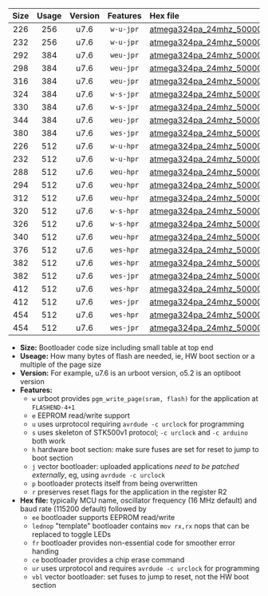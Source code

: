 |Size|Usage|Version|Features|Hex file|
|:-:|:-:|:-:|:-:|:--|
|226|256|u7.6|`w-u-jpr`|[atmega324pa_24mhz_500000bps_ur_vbl.hex](https://raw.githubusercontent.com/stefanrueger/urboot/main/atmega324pa_24mhz_500000bps_ur_vbl.hex)|
|232|256|u7.6|`w-u-jpr`|[atmega324pa_24mhz_500000bps_lednop_ur_vbl.hex](https://raw.githubusercontent.com/stefanrueger/urboot/main/atmega324pa_24mhz_500000bps_lednop_ur_vbl.hex)|
|292|384|u7.6|`weu-jpr`|[atmega324pa_24mhz_500000bps_ee_ur_vbl.hex](https://raw.githubusercontent.com/stefanrueger/urboot/main/atmega324pa_24mhz_500000bps_ee_ur_vbl.hex)|
|298|384|u7.6|`weu-jpr`|[atmega324pa_24mhz_500000bps_ee_lednop_ur_vbl.hex](https://raw.githubusercontent.com/stefanrueger/urboot/main/atmega324pa_24mhz_500000bps_ee_lednop_ur_vbl.hex)|
|316|384|u7.6|`weu-jpr`|[atmega324pa_24mhz_500000bps_ee_lednop_fr_ur_vbl.hex](https://raw.githubusercontent.com/stefanrueger/urboot/main/atmega324pa_24mhz_500000bps_ee_lednop_fr_ur_vbl.hex)|
|324|384|u7.6|`w-s-jpr`|[atmega324pa_24mhz_500000bps_vbl.hex](https://raw.githubusercontent.com/stefanrueger/urboot/main/atmega324pa_24mhz_500000bps_vbl.hex)|
|330|384|u7.6|`w-s-jpr`|[atmega324pa_24mhz_500000bps_lednop_vbl.hex](https://raw.githubusercontent.com/stefanrueger/urboot/main/atmega324pa_24mhz_500000bps_lednop_vbl.hex)|
|344|384|u7.6|`weu-jpr`|[atmega324pa_24mhz_500000bps_ee_lednop_fr_ce_ur_vbl.hex](https://raw.githubusercontent.com/stefanrueger/urboot/main/atmega324pa_24mhz_500000bps_ee_lednop_fr_ce_ur_vbl.hex)|
|380|384|u7.6|`wes-jpr`|[atmega324pa_24mhz_500000bps_ee_vbl.hex](https://raw.githubusercontent.com/stefanrueger/urboot/main/atmega324pa_24mhz_500000bps_ee_vbl.hex)|
|226|512|u7.6|`w-u-hpr`|[atmega324pa_24mhz_500000bps_ur.hex](https://raw.githubusercontent.com/stefanrueger/urboot/main/atmega324pa_24mhz_500000bps_ur.hex)|
|232|512|u7.6|`w-u-hpr`|[atmega324pa_24mhz_500000bps_lednop_ur.hex](https://raw.githubusercontent.com/stefanrueger/urboot/main/atmega324pa_24mhz_500000bps_lednop_ur.hex)|
|288|512|u7.6|`weu-hpr`|[atmega324pa_24mhz_500000bps_ee_ur.hex](https://raw.githubusercontent.com/stefanrueger/urboot/main/atmega324pa_24mhz_500000bps_ee_ur.hex)|
|294|512|u7.6|`weu-hpr`|[atmega324pa_24mhz_500000bps_ee_lednop_ur.hex](https://raw.githubusercontent.com/stefanrueger/urboot/main/atmega324pa_24mhz_500000bps_ee_lednop_ur.hex)|
|312|512|u7.6|`weu-hpr`|[atmega324pa_24mhz_500000bps_ee_lednop_fr_ur.hex](https://raw.githubusercontent.com/stefanrueger/urboot/main/atmega324pa_24mhz_500000bps_ee_lednop_fr_ur.hex)|
|320|512|u7.6|`w-s-hpr`|[atmega324pa_24mhz_500000bps.hex](https://raw.githubusercontent.com/stefanrueger/urboot/main/atmega324pa_24mhz_500000bps.hex)|
|326|512|u7.6|`w-s-hpr`|[atmega324pa_24mhz_500000bps_lednop.hex](https://raw.githubusercontent.com/stefanrueger/urboot/main/atmega324pa_24mhz_500000bps_lednop.hex)|
|340|512|u7.6|`weu-hpr`|[atmega324pa_24mhz_500000bps_ee_lednop_fr_ce_ur.hex](https://raw.githubusercontent.com/stefanrueger/urboot/main/atmega324pa_24mhz_500000bps_ee_lednop_fr_ce_ur.hex)|
|376|512|u7.6|`wes-hpr`|[atmega324pa_24mhz_500000bps_ee.hex](https://raw.githubusercontent.com/stefanrueger/urboot/main/atmega324pa_24mhz_500000bps_ee.hex)|
|382|512|u7.6|`wes-hpr`|[atmega324pa_24mhz_500000bps_ee_lednop.hex](https://raw.githubusercontent.com/stefanrueger/urboot/main/atmega324pa_24mhz_500000bps_ee_lednop.hex)|
|382|512|u7.6|`wes-jpr`|[atmega324pa_24mhz_500000bps_ee_lednop_vbl.hex](https://raw.githubusercontent.com/stefanrueger/urboot/main/atmega324pa_24mhz_500000bps_ee_lednop_vbl.hex)|
|412|512|u7.6|`wes-hpr`|[atmega324pa_24mhz_500000bps_ee_lednop_fr.hex](https://raw.githubusercontent.com/stefanrueger/urboot/main/atmega324pa_24mhz_500000bps_ee_lednop_fr.hex)|
|412|512|u7.6|`wes-jpr`|[atmega324pa_24mhz_500000bps_ee_lednop_fr_vbl.hex](https://raw.githubusercontent.com/stefanrueger/urboot/main/atmega324pa_24mhz_500000bps_ee_lednop_fr_vbl.hex)|
|454|512|u7.6|`wes-hpr`|[atmega324pa_24mhz_500000bps_ee_lednop_fr_ce.hex](https://raw.githubusercontent.com/stefanrueger/urboot/main/atmega324pa_24mhz_500000bps_ee_lednop_fr_ce.hex)|
|454|512|u7.6|`wes-jpr`|[atmega324pa_24mhz_500000bps_ee_lednop_fr_ce_vbl.hex](https://raw.githubusercontent.com/stefanrueger/urboot/main/atmega324pa_24mhz_500000bps_ee_lednop_fr_ce_vbl.hex)|

- **Size:** Bootloader code size including small table at top end
- **Useage:** How many bytes of flash are needed, ie, HW boot section or a multiple of the page size
- **Version:** For example, u7.6 is an urboot version, o5.2 is an optiboot version
- **Features:**
  + `w` urboot provides `pgm_write_page(sram, flash)` for the application at `FLASHEND-4+1`
  + `e` EEPROM read/write support
  + `u` uses urprotocol requiring `avrdude -c urclock` for programming
  + `s` uses skeleton of STK500v1 protocol; `-c urclock` and `-c arduino` both work
  + `h` hardware boot section: make sure fuses are set for reset to jump to boot section
  + `j` vector bootloader: uploaded applications *need to be patched externally*, eg, using `avrdude -c urclock`
  + `p` bootloader protects itself from being overwritten
  + `r` preserves reset flags for the application in the register R2
- **Hex file:** typically MCU name, oscillator frequency (16 MHz default) and baud rate (115200 default) followed by
  + `ee` bootloader supports EEPROM read/write
  + `lednop` "template" bootloader contains `mov rx,rx` nops that can be replaced to toggle LEDs
  + `fr` bootloader provides non-essential code for smoother error handing
  + `ce` bootloader provides a chip erase command
  + `ur` uses urprotocol and requires `avrdude -c urclock` for programming
  + `vbl` vector bootloader: set fuses to jump to reset, not the HW boot section
